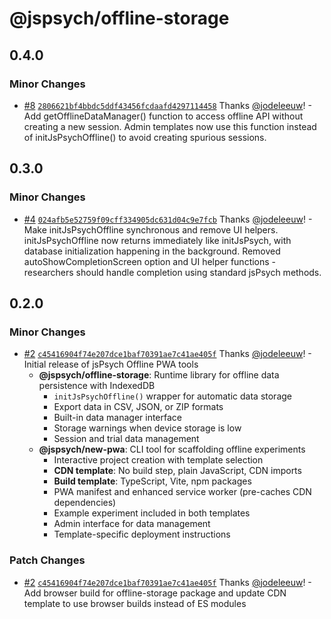 # @jspsych/offline-storage

## 0.4.0

### Minor Changes

- [#8](https://github.com/jspsych/offline-pwa/pull/8) [`2806621bf4bbdc5ddf43456fcdaafd4297114458`](https://github.com/jspsych/offline-pwa/commit/2806621bf4bbdc5ddf43456fcdaafd4297114458) Thanks [@jodeleeuw](https://github.com/jodeleeuw)! - Add getOfflineDataManager() function to access offline API without creating a new session. Admin templates now use this function instead of initJsPsychOffline() to avoid creating spurious sessions.

## 0.3.0

### Minor Changes

- [#4](https://github.com/jspsych/offline-pwa/pull/4) [`024afb5e52759f09cff334905dc631d04c9e7fcb`](https://github.com/jspsych/offline-pwa/commit/024afb5e52759f09cff334905dc631d04c9e7fcb) Thanks [@jodeleeuw](https://github.com/jodeleeuw)! - Make initJsPsychOffline synchronous and remove UI helpers. initJsPsychOffline now returns immediately like initJsPsych, with database initialization happening in the background. Removed autoShowCompletionScreen option and UI helper functions - researchers should handle completion using standard jsPsych methods.

## 0.2.0

### Minor Changes

- [#2](https://github.com/jspsych/offline-pwa/pull/2) [`c45416904f74e207dce1baf70391ae7c41ae405f`](https://github.com/jspsych/offline-pwa/commit/c45416904f74e207dce1baf70391ae7c41ae405f) Thanks [@jodeleeuw](https://github.com/jodeleeuw)! - Initial release of jsPsych Offline PWA tools
  - **@jspsych/offline-storage**: Runtime library for offline data persistence with IndexedDB
    - `initJsPsychOffline()` wrapper for automatic data storage
    - Export data in CSV, JSON, or ZIP formats
    - Built-in data manager interface
    - Storage warnings when device storage is low
    - Session and trial data management
  - **@jspsych/new-pwa**: CLI tool for scaffolding offline experiments
    - Interactive project creation with template selection
    - **CDN template**: No build step, plain JavaScript, CDN imports
    - **Build template**: TypeScript, Vite, npm packages
    - PWA manifest and enhanced service worker (pre-caches CDN dependencies)
    - Example experiment included in both templates
    - Admin interface for data management
    - Template-specific deployment instructions

### Patch Changes

- [#2](https://github.com/jspsych/offline-pwa/pull/2) [`c45416904f74e207dce1baf70391ae7c41ae405f`](https://github.com/jspsych/offline-pwa/commit/c45416904f74e207dce1baf70391ae7c41ae405f) Thanks [@jodeleeuw](https://github.com/jodeleeuw)! - Add browser build for offline-storage package and update CDN template to use browser builds instead of ES modules
